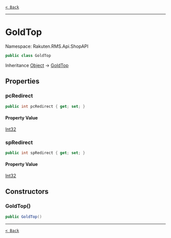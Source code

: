 [`< Back`](./)

---

# GoldTop

Namespace: Rakuten.RMS.Api.ShopAPI

```csharp
public class GoldTop
```

Inheritance [Object](https://docs.microsoft.com/en-us/dotnet/api/system.object) → [GoldTop](./rakuten.rms.api.shopapi.goldtop)

## Properties

### **pcRedirect**

```csharp
public int pcRedirect { get; set; }
```

#### Property Value

[Int32](https://docs.microsoft.com/en-us/dotnet/api/system.int32)<br>

### **spRedirect**

```csharp
public int spRedirect { get; set; }
```

#### Property Value

[Int32](https://docs.microsoft.com/en-us/dotnet/api/system.int32)<br>

## Constructors

### **GoldTop()**

```csharp
public GoldTop()
```

---

[`< Back`](./)
